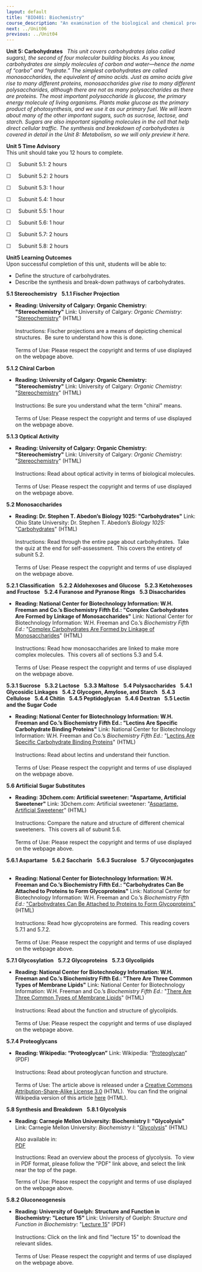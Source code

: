 ```yaml
---
layout: default
title: "BIO401: Biochemistry"
course_description: "An examination of the biological and chemical processes necessary to sustain life. Topics include: the structure and synthesis of amino acids and proteins, enzymatic activity, regulation and production of enzymes, the structure and function of carbohydrates, nucleic acids, and lipids, DNA, RNA, cellular metabolism, the biochemistry of genes and chromosomes, biochemical signaling, and laboratory techniques."
next: ../Unit06
previous: ../Unit04
---
```

**Unit 5: Carbohydrates** <span id="5"></span> 
*This unit covers carbohydrates (also called sugars), the second of four
molecular building blocks. As you know, carbohydrates are simply
molecules of carbon and water—hence the name of “carbo” and “hydrate.”
The simplest carbohydrates are called monosaccharides, the equivalent of
amino acids. Just as amino acids give rise to many different proteins,
monosaccharides give rise to many different polysaccharides, although
there are not as many polysaccharides as there are proteins. The most
important polysaccharide is glucose, the primary energy molecule of
living organisms. Plants make glucose as the primary product of
photosynthesis, and we use it as our primary fuel. We will learn about
many of the other important sugars, such as sucrose, lactose, and
starch. Sugars are also important signaling molecules in the cell that
help direct cellular traffic. The synthesis and breakdown of
carbohydrates is covered in detail in the Unit 8: Metabolism, so we will
only preview it here.*

**Unit 5 Time Advisory**  
This unit should take you 12 hours to complete.

☐     Subunit 5.1: 2 hours

☐     Subunit 5.2: 2 hours

☐     Subunit 5.3: 1 hour

☐     Subunit 5.4: 1 hour

☐     Subunit 5.5: 1 hour

☐     Subunit 5.6: 1 hour

☐     Subunit 5.7: 2 hours

☐     Subunit 5.8: 2 hours

**Unit5 Learning Outcomes**  
Upon successful completion of this unit, students will be able to:

-   Define the structure of carbohydrates.
-   Describe the synthesis and break-down pathways of carbohydrates.

**5.1 Stereochemistry** <span id="5.1"></span> 
**5.1.1 Fischer Projection** <span id="5.1.1"></span> 
-   **Reading: University of Calgary: Organic Chemistry:
    "Stereochemistry"**
    Link: University of Calgary: *Organic Chemistry*:
    "[Stereochemistry](http://www.chem.ucalgary.ca/courses/351/Carey5th/Ch07/ch7-7.html)"
    (HTML)  
        
     Instructions: Fischer projections are a means of depicting chemical
    structures.  Be sure to understand how this is done.  
        
     Terms of Use: Please respect the copyright and terms of use
    displayed on the webpage above.

**5.1.2 Chiral Carbon** <span id="5.1.2"></span> 
-   **Reading: University of Calgary: Organic Chemistry:
    "Stereochemistry"**
    Link: University of Calgary: *Organic Chemistry*:
    "[Stereochemistry](http://www.chem.ucalgary.ca/courses/351/Carey5th/Ch07/ch7-3.html)"
    (HTML)  
        
     Instructions: Be sure you understand what the term "chiral"
    means.  
        
     Terms of Use: Please respect the copyright and terms of use
    displayed on the webpage above.

**5.1.3 Optical Activity** <span id="5.1.3"></span> 
-   **Reading: University of Calgary: Organic Chemistry:
    "Stereochemistry"**
    Link: University of Calgary: *Organic Chemistry*:
    "[Stereochemistry](http://www.chem.ucalgary.ca/courses/351/Carey5th/Ch07/ch7-4.html)"
    (HTML)  
        
     Instructions: Read about optical activity in terms of biological
    molecules.  
        
     Terms of Use: Please respect the copyright and terms of use
    displayed on the webpage above.

**5.2 Monosaccharides** <span id="5.2"></span> 
-   **Reading: Dr. Stephen T. Abedon’s Biology 1025: "Carbohydrates"**
    Link: Ohio State University: Dr. Stephen T. Abedon’s *Biology 1025:*
    "[Carbohydrates](http://www.mansfield.ohio-state.edu/%7Esabedon/biol1025.htm)"
    (HTML)  
        
     Instructions: Read through the entire page about carbohydrates. 
    Take the quiz at the end for self-assessment.  This covers the
    entirety of subunit 5.2.  
        
     Terms of Use: Please respect the copyright and terms of use
    displayed on the webpage above.

**5.2.1 Classification** <span id="5.2.1"></span> 
**5.2.2 Aldohexoses and Glucose** <span id="5.2.2"></span> 
**5.2.3 Ketohexoses and Fructose** <span id="5.2.3"></span> 
**5.2.4 Furanose and Pyranose Rings** <span id="5.2.4"></span> 
**5.3 Disaccharides** <span id="5.3"></span> 
-   **Reading: National Center for Biotechnology Information: W.H.
    Freeman and Co.’s Biochemistry Fifth Ed.: "Complex Carbohydrates Are
    Formed by Linkage of Monosaccharides"**
    Link: National Center for Biotechnology Information: W.H. Freeman
    and Co.’s *Biochemistry Fifth Ed.:* "[Complex Carbohydrates Are
    Formed by Linkage of
    Monosaccharides](http://www.ncbi.nlm.nih.gov/bookshelf/br.fcgi?book=stryer&part=A1517#A1519)"
    (HTML)  
        
     Instructions: Read how monosaccharides are linked to make more
    complex molecules.  This covers all of sections 5.3 and 5.4.  
        
     Terms of Use: Please respect the copyright and terms of use
    displayed on the webpage above.

**5.3.1 Sucrose** <span id="5.3.1"></span> 
**5.3.2 Lactose** <span id="5.3.2"></span> 
**5.3.3 Maltose** <span id="5.3.3"></span> 
**5.4 Polysaccharides** <span id="5.4"></span> 
**5.4.1 Glycosidic Linkages** <span id="5.4.1"></span> 
**5.4.2 Glycogen, Amylose, and Starch** <span id="5.4.2"></span> 
**5.4.3 Cellulose** <span id="5.4.3"></span> 
**5.4.4 Chitin** <span id="5.4.4"></span> 
**5.4.5 Peptidoglycan** <span id="5.4.5"></span> 
**5.4.6 Dextran** <span id="5.4.6"></span> 
**5.5 Lectin and the Sugar Code** <span id="5.5"></span> 
-   **Reading: National Center for Biotechnology Information: W.H.
    Freeman and Co.’s Biochemistry Fifth Ed.: "Lectins Are Specific
    Carbohydrate Binding Proteins"**
    Link: National Center for Biotechnology Information: W.H. Freeman
    and Co.’s *Biochemistry Fifth Ed.:* "[Lectins Are Specific
    Carbohydrate Binding
    Proteins](http://www.ncbi.nlm.nih.gov/bookshelf/br.fcgi?book=stryer&part=A1549#A1550)"
    (HTML)  
        
     Instructions: Read about lectins and understand their function.  
        
     Terms of Use: Please respect the copyright and terms of use
    displayed on the webpage above.

**5.6 Artificial Sugar Substitutes** <span id="5.6"></span> 
-   **Reading: 3Dchem.com: Artificial sweetener: "Aspartame, Artificial
    Sweetener"**
    Link: 3Dchem.com: Artificial sweetener: "[Aspartame, Artificial
    Sweetener](http://www.3dchem.com/moremolecules.asp?ID=24&othername=artificial%20sweetener)"
    (HTML)  
        
     Instructions: Compare the nature and structure of different
    chemical sweeteners.  This covers all of subunit 5.6.  
        
     Terms of Use: Please respect the copyright and terms of use
    displayed on the webpage above.

**5.6.1 Aspartame** <span id="5.6.1"></span> 
**5.6.2 Saccharin** <span id="5.6.2"></span> 
**5.6.3 Sucralose** <span id="5.6.3"></span> 
**5.7 Glycoconjugates** <span id="5.7"></span> 
-   **Reading: National Center for Biotechnology Information: W.H.
    Freeman and Co.’s Biochemistry Fifth Ed.: "Carbohydrates Can Be
    Attached to Proteins to Form Glycoproteins"**
    Link: National Center for Biotechnology Information: W.H. Freeman
    and Co.’s *Biochemistry Fifth Ed.:* ["Carbohydrates Can Be Attached
    to Proteins to Form
    Glycoproteins"](http://www.ncbi.nlm.nih.gov/bookshelf/br.fcgi?book=stryer&part=A1531#A1536)(HTML)  
        
     Instructions: Read how glycoproteins are formed.  This reading
    covers 5.7.1 and 5.7.2.  
        
     Terms of Use: Please respect the copyright and terms of use
    displayed on the webpage above.

**5.7.1 Glycosylation** <span id="5.7.1"></span> 
**5.7.2 Glycoproteins** <span id="5.7.2"></span> 
**5.7.3 Glycolipids** <span id="5.7.3"></span> 
-   **Reading: National Center for Biotechnology Information: W.H.
    Freeman and Co.’s Biochemistry Fifth Ed.: "There Are Three Common
    Types of Membrane Lipids"**
    Link: National Center for Biotechnology Information: W.H. Freeman
    and Co.’s *Biochemistry Fifth Ed.:* "[There Are Three Common Types
    of Membrane
    Lipids](http://www.ncbi.nlm.nih.gov/bookshelf/br.fcgi?book=stryer&part=A1643)"
    (HTML)  
        
     Instructions: Read about the function and structure of
    glycolipids.  
        
     Terms of Use: Please respect the copyright and terms of use
    displayed on the webpage above.

**5.7.4 Proteoglycans** <span id="5.7.4"></span> 
-   **Reading: Wikipedia: “Proteoglycan”**
    Link: Wikipedia:
    “[Proteoglycan](https://resources.saylor.org/archived/wp-content/uploads/2012/02/BIO401_Wikipedia_Proteoglyca_2.7.2012.pdf)”
    (PDF)  
        
     Instructions: Read about proteoglycan function and structure.  
        
     Terms of Use: The article above is released under a [Creative
    Commons Attribution-Share-Alike License
    3.0](http://creativecommons.org/licenses/by-sa/3.0/) (HTML).  You
    can find the original Wikipedia version of this article
    [here](http://en.wikipedia.org/wiki/Proteoglycan) (HTML).

**5.8 Synthesis and Breakdown** <span id="5.8"></span> 
**5.8.1 Glycolysis** <span id="5.8.1"></span> 
-   **Reading: Carnegie Mellon University: Biochemistry I:
    "Glycolysis"**
    Link: Carnegie Mellon University: *Biochemistry I*:
    "[Glycolysis](http://www.bio.cmu.edu/courses/03231/LecF04/Lec29/lec29.html)"
    (HTML)  
      
     Also available in:  
     [PDF](http://www.bio.cmu.edu/courses/03231/LecF04/Lec29/lec29.html)  
      
     Instructions: Read an overview about the process of glycolysis.  To
    view in PDF format, please follow the "PDF" link above, and select
    the link near the top of the page.  
      
     Terms of Use: Please respect the copyright and terms of use
    displayed on the webpage above.

**5.8.2 Gluconeogenesis** <span id="5.8.2"></span> 
-   **Reading: University of Guelph: Structure and Function in
    Biochemistry: "Lecture 15"**
    Link: University of Guelph: *Structure and Function in
    Biochemistry:* "[Lecture
    15](http://www.chembio.uoguelph.ca/educmat/chm356/)" (PDF)  
        
     Instructions: Click on the link and find "lecture 15" to download
    the relevant slides.   
        
     Terms of Use: Please respect the copyright and terms of use
    displayed on the webpage above.


